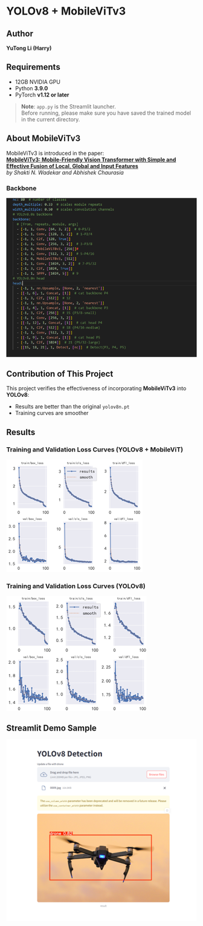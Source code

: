 # YOLOv8 + MobileViTv3

## Author
**YuTong Li (Harry)**

## Requirements
- 12GB NVIDIA GPU  
- Python **3.9.0**  
- PyTorch **v1.12 or later**
> **Note**: `app.py` is the Streamlit launcher.  
> Before running, please make sure you have saved the trained model in the current directory.
## About MobileViTv3
MobileViTv3 is introduced in the paper:  
**[MobileViTv3: Mobile-Friendly Vision Transformer with Simple and Effective Fusion of Local, Global and Input Features](https://arxiv.org/abs/2209.15159)**  
*by Shakti N. Wadekar and Abhishek Chaurasia*

### Backbone
![Backbone](backbone.png)

## Contribution of This Project
This project verifies the effectiveness of incorporating **MobileViTv3** into **YOLOv8**:  
- Results are better than the original `yolov8n.pt`  
- Training curves are smoother  

## Results

### Training and Validation Loss Curves (YOLOv8 + MobileViT)
![Training and Validation Loss Curves For YOLOv8+MobileVIT](Training%20and%20Validation%20Loss%20Curves%20For%20YOLOv8+MobileVIT.png)

### Training and Validation Loss Curves (YOLOv8)
![Training and Validation Loss Curves For YOLOv8](Training%20and%20Validation%20Loss%20Curves%20For%20YOLOv8.png)

## Streamlit Demo Sample
![Streamlit Demo Sample](streamlit_sample.png)
